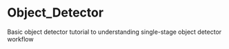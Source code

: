 # Object_Detector
Basic object detector tutorial to understanding single-stage object detector workflow
